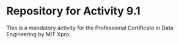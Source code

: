 # Repository for Activity 9.1

This is a mandatory activity for the Professional Certificate in Data Engineering by MIT Xpro.
